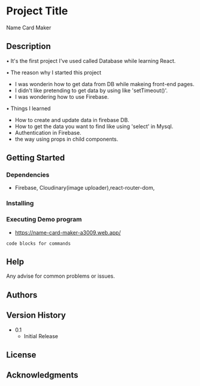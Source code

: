 # Project Title

Name Card Maker

## Description

• It's the first project I've used called Database while learning React.

• The reason why I started this project 
  - I was wonderin how to get data from DB while makeing front-end pages.
  - I didn't like pretending to get data by using like 'setTimeout()'.
  - I was wondering how to use Firebase.
  
• Things I learned
  - How to create and update data in firebase DB. 
  - How to get the data you want to find like using 'select' in Mysql.
  - Authentication in Firebase.
  - the way using props in child components.

## Getting Started

### Dependencies

* Firebase, Cloudinary(image uploader),react-router-dom,

### Installing

### Executing Demo program

* https://name-card-maker-a3009.web.app/
```
code blocks for commands
```

## Help

Any advise for common problems or issues.


## Authors

## Version History

* 0.1
    * Initial Release

## License

## Acknowledgments

